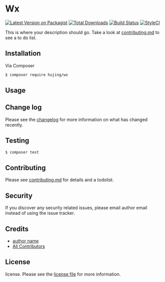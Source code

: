 # Wx

[![Latest Version on Packagist][ico-version]][link-packagist]
[![Total Downloads][ico-downloads]][link-downloads]
[![Build Status][ico-travis]][link-travis]
[![StyleCI][ico-styleci]][link-styleci]

This is where your description should go. Take a look at [contributing.md](contributing.md) to see a to do list.

## Installation

Via Composer

``` bash
$ composer require hujing/wx
```

## Usage

## Change log

Please see the [changelog](changelog.md) for more information on what has changed recently.

## Testing

``` bash
$ composer test
```

## Contributing

Please see [contributing.md](contributing.md) for details and a todolist.

## Security

If you discover any security related issues, please email author email instead of using the issue tracker.

## Credits

- [author name][link-author]
- [All Contributors][link-contributors]

## License

license. Please see the [license file](license.md) for more information.

[ico-version]: https://img.shields.io/packagist/v/hujing/wx.svg?style=flat-square
[ico-downloads]: https://img.shields.io/packagist/dt/hujing/wx.svg?style=flat-square
[ico-travis]: https://img.shields.io/travis/hujing/wx/master.svg?style=flat-square
[ico-styleci]: https://styleci.io/repos/12345678/shield

[link-packagist]: https://packagist.org/packages/hujing/wx
[link-downloads]: https://packagist.org/packages/hujing/wx
[link-travis]: https://travis-ci.org/hujing/wx
[link-styleci]: https://styleci.io/repos/12345678
[link-author]: https://github.com/hujing
[link-contributors]: ../../contributors
